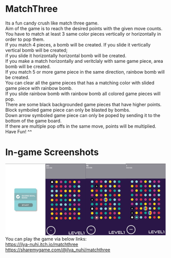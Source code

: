 # MatchThree  
Its a fun candy crush like match three game.  
Aim of the game is to reach the desired points with the given move counts.  
You have to match at least 3 same color pieces vertically or horizontally in order to pop them.  
If you match 4 pieces, a bomb will be created. If you slide it vertically vertical bomb will be created;  
if you slide it horizontally horizontal bomb will be created.  
If you make a match horizontally and veritclaly with same game piece, area bomb will be created.  
If you match 5 or more game piece in the same direction, rainbow bomb will be created.  
You can clear all the game pieces that has a matching color with slided game piece with rainbow bomb.  
If you slide rainbow bomb with rainbow bomb all colored game pieces will pop.  
There are some black backgrounded game pieces that have higher points.  
Block symboled game piece can only be blasted by bombs.  
Down arrow symboled game piece can only be poped by sending it to the bottom of the game board.  
If there are multiple pop offs in the same move, points will be multiplied.  
Have Fun! ^^  

# In-game Screenshots  
![alt text](https://github.com/ilya-nuhi/MatchThree/blob/main/MatchThree_merged_ss.png?raw=true)  
You can play the game via below links:  
https://ilya-nuhi.itch.io/matchthree  
https://sharemygame.com/@ilya_nuhi/matchthree  
